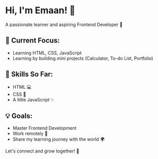 # Hi, I'm Emaan! 👋  
A passionate learner and aspiring Frontend Developer 🌸

## 🚀 Current Focus:
- Learning HTML, CSS, JavaScript
- Learning by building mini projects (Calculator, To-do List, Portfolio)


## 🧠 Skills So Far:
- HTML 💻
- CSS 🎨
- A little JavaScript ✨

## 💡 Goals:
- Master Frontend Development
- Work remotely  💛
- Share my learning journey with the world 🌍

Let's connect and grow together! 🫶
